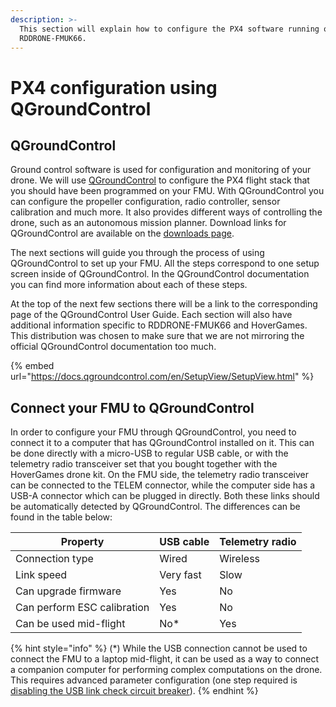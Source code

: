 ```yaml
---
description: >-
  This section will explain how to configure the PX4 software running on the
  RDDRONE-FMUK66.
---
```


# PX4 configuration using QGroundControl

## QGroundControl

Ground control software is used for configuration and monitoring of your drone. We will use [QGroundControl](http://qgroundcontrol.com/) to configure the PX4 flight stack that you should have been programmed on your FMU. With QGroundControl you can configure the propeller configuration, radio controller, sensor calibration and much more. It also provides different ways of controlling the drone, such as an autonomous mission planner. Download links for QGroundControl are available on the [downloads page](https://nxp.gitbook.io/nxp-cup/downloads-and-links).

The next sections will guide you through the process of using QGroundControl to set up your FMU. All the steps correspond to one setup screen inside of QGroundControl. In the QGroundControl documentation you can find more information about each of these steps.

At the top of the next few sections there will be a link to the corresponding page of the QGroundControl User Guide. Each section will also have additional information specific to RDDRONE-FMUK66 and HoverGames. This distribution was chosen to make sure that we are not mirroring the official QGroundControl documentation too much.

{% embed url="https://docs.qgroundcontrol.com/en/SetupView/SetupView.html" %}

## Connect your FMU to QGroundControl

In order to configure your FMU through QGroundControl, you need to connect it to a computer that has QGroundControl installed on it. This can be done directly with a micro-USB to regular USB cable, or with the telemetry radio transceiver set that you bought together with the HoverGames drone kit. On the FMU side, the telemetry radio transceiver can be connected to the TELEM connector, while the computer side has a USB-A connector which can be plugged in directly. Both these links should be automatically detected by QGroundControl. The differences can be found in the table below:

| Property                    | USB cable | Telemetry radio |
| --------------------------- | --------- | --------------- |
| Connection type             | Wired     | Wireless        |
| Link speed                  | Very fast | Slow            |
| Can upgrade firmware        | Yes       | No              |
| Can perform ESC calibration | Yes       | No              |
| Can be used mid-flight      | No\*      | Yes             |

{% hint style="info" %}
(\*) While the USB connection cannot be used to connect the FMU to a laptop mid-flight, it can be used as a way to connect a companion computer for performing complex computations on the drone. This requires advanced parameter configuration (one step required is [disabling the USB link check circuit breaker](https://dev.px4.io/en/advanced/parameter\_reference.html#CBRK\_USB\_CHK)).
{% endhint %}
